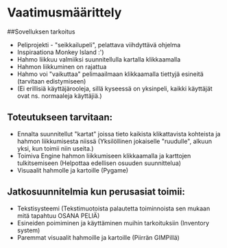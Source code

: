 # Vaatimusmäärittely

##Sovelluksen tarkoitus

* Peliprojekti - "seikkailupeli", pelattava viihdyttävä ohjelma
* Inspiraationa Monkey Island :')
* Hahmo liikkuu valmiiksi suunnitellulla kartalla klikkaamalla
* Hahmon liikkuminen on rajattua
* Hahmo voi "vaikuttaa" pelimaailmaan klikkaamalla tiettyjä esineitä (tarvitaan edistymiseen)
* (Ei erillisiä käyttäjärooleja, sillä kyseessä on yksinpeli, kaikki käyttäjät ovat ns. normaaleja käyttäjiä.)

## Toteutukseen tarvitaan:

* Ennalta suunnitellut "kartat" joissa tieto kaikista klikattavista kohteista ja hahmon liikkumisesta niissä (Yksilöllinen jokaiselle "ruudulle", alkuun yksi, kun toimii niin useita.)
* Toimiva Engine hahmon liikkumiseen klikkaamalla ja karttojen tulkitsemiseen (Helpottaa edellisen osuuden suunnittelua)
* Visuaalit hahmolle ja kartoille (Pygame)

## Jatkosuunnitelmia kun perusasiat toimii:

* Tekstisysteemi (Tekstimuotoista palautetta toiminnoista sen mukaan mitä tapahtuu OSANA PELIÄ)
* Esineiden poimiminen ja käyttäminen muihin tarkoituksiin (Inventory system)
* Paremmat visuaalit hahmoille ja kartoille (Piirrän GIMPillä)
